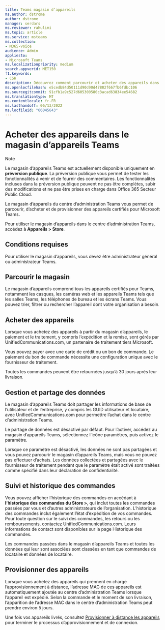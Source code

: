 ```yaml
---
title: Teams magasin d’appareils
ms.author: dstrome
author: dstrome
manager: serdars
ms.reviewer: rahulimi
ms.topic: article
ms.service: msteams
ms.collection:
- M365-voice
audience: Admin
appliesto:
- Microsoft Teams
ms.localizationpriority: medium
search.appverid: MET150
f1.keywords:
- CSH
description: Découvrez comment parcourir et acheter des appareils dans le magasin d’appareils du centre d’administration Teams
ms.openlocfilehash: e5cedb84d50111d90d90d47802f667fb6fdbc106
ms.sourcegitcommit: 91cfb1a9c527d605300580c3acad63834ee54682
ms.translationtype: MT
ms.contentlocale: fr-FR
ms.lasthandoff: 06/13/2022
ms.locfileid: "66045643"
---
```

# <a name="purchase-devices-in-the-teams-device-store"></a>Acheter des appareils dans le magasin d’appareils Teams

>[!NOTE]
>Le magasin d’appareils Teams est actuellement disponible uniquement en **préversion publique**. La préversion publique vous permet de tester les fonctionnalités à venir et de fournir des commentaires. Les fonctionnalités incluses dans la préversion publique peuvent ne pas être complètes, subir des modifications et ne pas être prises en charge dans Office 365 Secteur Public Cloud.

Le magasin d’appareils du centre d’administration Teams vous permet de parcourir, d’acheter et de provisionner des appareils certifiés pour Microsoft Teams.  

 Pour utiliser le magasin d’appareils dans le centre d’administration Teams, accédez à **Appareils > Store**.

## <a name="requirements"></a>Conditions requises

Pour utiliser le magasin d’appareils, vous devez être administrateur général ou administrateur Teams.

## <a name="browse-the-store"></a>Parcourir le magasin

Le magasin d’appareils comprend tous les appareils certifiés pour Teams, notamment les casques, les caméras web et les appareils Teams tels que les salles Teams, les téléphones de bureau et les écrans Teams. Vous pouvez trier, filtrer ou rechercher l’appareil dont votre organisation a besoin.

## <a name="purchase-devices"></a>Acheter des appareils

Lorsque vous achetez des appareils à partir du magasin d’appareils, le paiement et le traitement, y compris l’expédition et la remise, sont gérés par UnifiedCommunications.com, un partenaire de traitement tiers Microsoft.  

Vous pouvez payer avec une carte de crédit ou un bon de commande. Le paiement du bon de commande nécessite une configuration unique avec le fournisseur de traitement.

Toutes les commandes peuvent être retournées jusqu’à 30 jours après leur livraison.

## <a name="data-handling-and-sharing"></a>Gestion et partage des données

Le magasin d’appareils Teams doit partager les informations de base de l’utilisateur et de l’entreprise, y compris les GUID utilisateur et locataire, avec UnifiedCommunications.com pour permettre l’achat dans le centre d’administration Teams.

Le partage de données est désactivé par défaut. Pour l’activer, accédez au magasin d’appareils Teams, sélectionnez l’icône paramètres, puis activez le paramètre.  

Lorsque ce paramètre est désactivé, les données ne sont pas partagées et vous pouvez parcourir le magasin d’appareils Teams, mais vous ne pouvez pas effectuer d’achats. Les données collectées et partagées avec le fournisseur de traitement pendant que le paramètre était activé sont traitées comme spécifié dans leur déclaration de confidentialité.

## <a name="order-tracking-and-history"></a>Suivi et historique des commandes

Vous pouvez afficher l’historique des commandes en accédant à **l’historique des commandes du Store >**, qui inclut toutes les commandes passées par vous et d’autres administrateurs de l’organisation. L’historique des commandes inclut également l’état d’expédition de vos commandes. Pour toute question sur le suivi des commandes, les retours ou les remboursements, contactez UnifiedCommunications.com. Leurs informations de contact sont disponibles sur la page Historique des commandes.

Les commandes passées dans le magasin d’appareils Teams et toutes les données qui leur sont associées sont classées en tant que commandes de locataire et données de locataire.

## <a name="provision-devices"></a>Provisionner des appareils

Lorsque vous achetez des appareils qui prennent en charge l’approvisionnement à distance, l’adresse MAC de ces appareils est automatiquement ajoutée au centre d’administration Teams lorsque l’appareil est expédié. Selon la commande et le moment de son livraison, l’apparition de l’adresse MAC dans le centre d’administration Teams peut prendre environ 5 jours.

Une fois vos appareils livrés, consultez [Provisionner à distance les appareils](remote-provision-remote-login.md#generate-a-verification-code) pour terminer le processus d’approvisionnement et de connexion.
